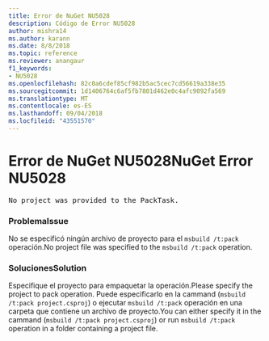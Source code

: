 ```yaml
---
title: Error de NuGet NU5028
description: Código de Error NU5028
author: mishra14
ms.author: karann
ms.date: 8/8/2018
ms.topic: reference
ms.reviewer: anangaur
f1_keywords:
- NU5028
ms.openlocfilehash: 82c0a6cdef85cf982b5ac5cec7cd56619a338e35
ms.sourcegitcommit: 1d1406764c6af5fb7801d462e0c4afc9092fa569
ms.translationtype: MT
ms.contentlocale: es-ES
ms.lasthandoff: 09/04/2018
ms.locfileid: "43551570"
---
```

# <a name="nuget-error-nu5028"></a><span data-ttu-id="dd9f2-103">Error de NuGet NU5028</span><span class="sxs-lookup"><span data-stu-id="dd9f2-103">NuGet Error NU5028</span></span>
<pre>No project was provided to the PackTask.</pre>

### <a name="issue"></a><span data-ttu-id="dd9f2-104">Problema</span><span class="sxs-lookup"><span data-stu-id="dd9f2-104">Issue</span></span>

<span data-ttu-id="dd9f2-105">No se especificó ningún archivo de proyecto para el `msbuild /t:pack` operación.</span><span class="sxs-lookup"><span data-stu-id="dd9f2-105">No project file was specified to the `msbuild /t:pack` operation.</span></span>


### <a name="solution"></a><span data-ttu-id="dd9f2-106">Soluciones</span><span class="sxs-lookup"><span data-stu-id="dd9f2-106">Solution</span></span>

<span data-ttu-id="dd9f2-107">Especifique el proyecto para empaquetar la operación.</span><span class="sxs-lookup"><span data-stu-id="dd9f2-107">Please specify the project to pack operation.</span></span>  <span data-ttu-id="dd9f2-108">Puede especificarlo en la cammand (`msbuild /t:pack project.csproj`) o ejecutar `msbuild /t:pack` operación en una carpeta que contiene un archivo de proyecto.</span><span class="sxs-lookup"><span data-stu-id="dd9f2-108">You can either specify it in the cammand (`msbuild /t:pack project.csproj`) or run `msbuild /t:pack` operation in a folder containing a project file.</span></span>

